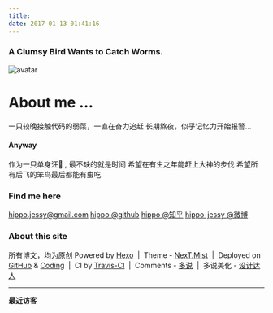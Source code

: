 ```yaml
---
title: 
date: 2017-01-13 01:41:16
---
```

### A Clumsy Bird Wants to Catch Worms. 
![avatar](http://hippo-jessy.com/images/birdcatchworm.jpg)
# About me ...  
一只较晚接触代码的弱菜，一直在奋力追赶
长期熬夜，似乎记忆力开始报警...

#### Anyway 
作为一只单身汪🐶 , 最不缺的就是时间
希望在有生之年能赶上大神的步伐
希望所有后飞的笨鸟最后都能有虫吃
  
  
  




### Find me here
hippo.jessy@gmail.com
[hippo @github](https://github.com/hippo-jessy)
[hippo @知乎](https://www.zhihu.com/people/hippo-jessy)
[hippo-jessy @微博](http://weibo.com/hippojessy)
  
  
  
  




### About this site 
所有博文，均为原创
Powered by [Hexo](https://hexo.io/)&nbsp; |&nbsp; Theme - [NexT.Mist](https://github.com/iissnan/hexo-theme-next)&nbsp; |&nbsp; Deployed on [GitHub](https://github.com/) & [Coding](https://coding.net)&nbsp; |&nbsp; CI by [Travis-CI](https://travis-ci.org/)&nbsp; |&nbsp; Comments - [多说](http://duoshuo.com)&nbsp; |&nbsp; 多说美化 - [设计达人](http://www.shejidaren.com/use-css3-to-create-a-beautiful-comment-ui.html)



---
**最近访客**

<div class="ds-recent-visitors"
    data-num-items="36"
    data-avatar-size="42"
    id="ds-recent-visitors">
</div>



